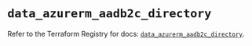 # `data_azurerm_aadb2c_directory`

Refer to the Terraform Registry for docs: [`data_azurerm_aadb2c_directory`](https://registry.terraform.io/providers/hashicorp/azurerm/4.19.0/docs/data-sources/aadb2c_directory).
